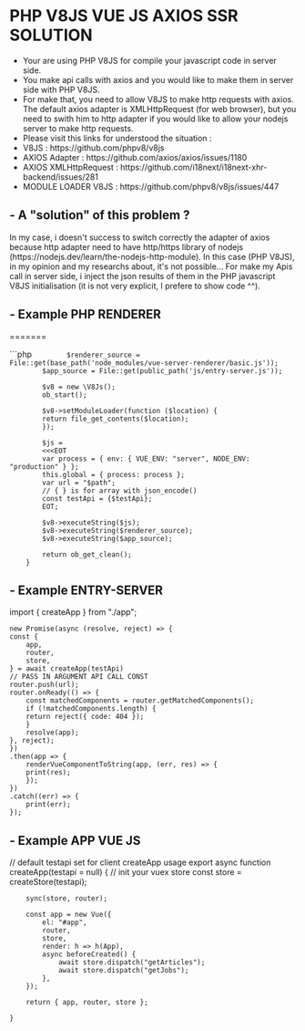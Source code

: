 <h1>PHP V8JS VUE JS AXIOS SSR SOLUTION</h1>
<ul>
    <li>Your are using PHP V8JS for compile your javascript code in server side.</li>
    <li>You make api calls with axios and you would like to make them in server side with PHP V8JS.</li>
    <li>For make that, you need to allow V8JS to make http requests with axios. The default axios adapter is XMLHttpRequest (for web browser), but you need to swith him to http adapter if you would like to allow your nodejs server to make http requests.</li>
    <li>Please visit this links for understood the situation :</li>
    <li>V8JS : https://github.com/phpv8/v8js</li>
    <li>AXIOS Adapter : https://github.com/axios/axios/issues/1180</li>
    <li>AXIOS XMLHttpRequest : https://github.com/i18next/i18next-xhr-backend/issues/281</li>
    <li>MODULE LOADER V8JS : https://github.com/phpv8/v8js/issues/447</li>
</ul>
<h2>- A "solution" of this problem ?</h2>
<p>
    In my case, i doesn't success to switch correctly the adapter of axios because http adapter need to have http/https library of nodejs (https://nodejs.dev/learn/the-nodejs-http-module). In this case (PHP V8JS), in my opinion and my researchs about, it's not possible...
    For make my Apis call in server side, i inject the json results of them in the PHP javascript V8JS initialisation (it is not very explicit, I prefere to show code ^^).
</p>
<h2>- Example PHP RENDERER</h2>
=======
<p>
    ```php
    <?php
        function render($path)
        {
            // APIS CALL
            $testApi = apicontroller::testApi();

            $renderer_source = File::get(base_path('node_modules/vue-server-renderer/basic.js'));
            $app_source = File::get(public_path('js/entry-server.js'));

            $v8 = new \V8Js();
            ob_start();

            $v8->setModuleLoader(function ($location) {
            return file_get_contents($location);
            });

            $js =
            <<<EOT
            var process = { env: { VUE_ENV: "server", NODE_ENV: "production" } }; 
            this.global = { process: process }; 
            var url = "$path";
            // { } is for array with json_encode()
            const testApi = {$testApi};
            EOT;

            $v8->executeString($js);
            $v8->executeString($renderer_source);
            $v8->executeString($app_source);

            return ob_get_clean();
        }
</p>

<h2>- Example ENTRY-SERVER</h2>
<p>
    import { createApp } from "./app";

    new Promise(async (resolve, reject) => {
    const {
        app,
        router,
        store,
    } = await createApp(testApi)
    // PASS IN ARGUMENT API CALL CONST
    router.push(url);
    router.onReady(() => {
        const matchedComponents = router.getMatchedComponents();
        if (!matchedComponents.length) {
        return reject({ code: 404 });
        }
        resolve(app);
    }, reject);
    })
    .then(app => {
        renderVueComponentToString(app, (err, res) => {
        print(res);
        });
    })
    .catch((err) => {
        print(err);
    });
</p>

<h2>- Example APP VUE JS</h2>
<p>
    // default testapi set for client createApp usage
    export async function createApp(testapi = null) {
        // init your vuex store
        const store = createStore(testapi);

        sync(store, router);

        const app = new Vue({
            el: "#app",
            router,
            store,
            render: h => h(App),
            async beforeCreated() {
                await store.dispatch("getArticles");
                await store.dispatch("getJobs");
            },
        });

        return { app, router, store };

    }
</p>